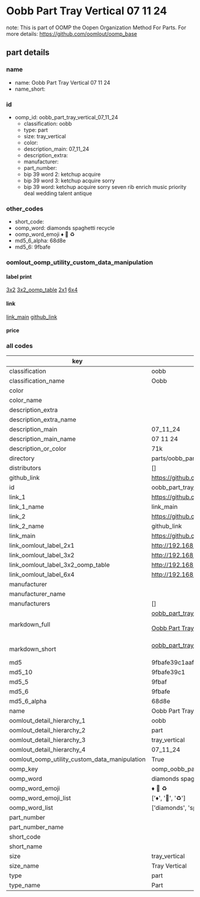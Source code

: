 # Oobb Part Tray Vertical 07 11 24  

note: This is part of OOMP the Oopen Organization Method For Parts. For more details: https://github.com/oomlout/oomp_base

##  part details





### name
* name: Oobb Part Tray Vertical 07 11 24
* name_short: 
### id
* oomp_id: oobb_part_tray_vertical_07_11_24
  * classification: oobb
  * type: part
  * size: tray_vertical
  * color: 
  * description_main: 07_11_24
  * description_extra: 
  * manufacturer: 
  * part_number: 
  * bip 39 word 2: ketchup acquire
  * bip 39 word 3: ketchup acquire sorry
  * bip 39 word: ketchup acquire sorry seven rib enrich music priority deal wedding talent antique

### other_codes
* short_code: 
* oomp_word: diamonds spaghetti recycle
* oomp_word_emoji :diamonds: :spaghetti: :recycle:
* md5_6_alpha: 68d8e
* md5_6: 9fbafe






### oomlout_oomp_utility_custom_data_manipulation
#### label print
[3x2](http://192.168.1.245:1112/?label=oomp%2068d8e)
[3x2_oomp_table](http://192.168.1.107:1112/?label=oomp%2068d8e)
[2x1](http://192.168.1.242:1112/?label=oomp%2068d8e)
[6x4](http://192.168.1.55:1112/?label=oomp%2068d8e)    

#### link

[link_main](https://github.com/oomlout/oomlout_oomp_current_version_messy/tree/main/parts/oobb_part_tray_vertical_07_11_24) [github_link](https://github.com/oomlout/oomlout_oomp_part_src/tree/main/parts/oobb_part_tray_vertical_07_11_24)                             

#### price







### all codes 
| key | value |  
| --- | --- |  
| classification | oobb |  
| classification_name | Oobb |  
| color |  |  
| color_name |  |  
| description_extra |  |  
| description_extra_name |  |  
| description_main | 07_11_24 |  
| description_main_name | 07 11 24 |  
| description_or_color | 71k |  
| directory | parts/oobb_part_tray_vertical_07_11_24 |  
| distributors | [] |  
| github_link | https://github.com/oomlout/oomlout_oomp_part_src/tree/main/parts/oobb_part_tray_vertical_07_11_24 |  
| id | oobb_part_tray_vertical_07_11_24 |  
| link_1 | https://github.com/oomlout/oomlout_oomp_current_version_messy/tree/main/parts/oobb_part_tray_vertical_07_11_24 |  
| link_1_name | link_main |  
| link_2 | https://github.com/oomlout/oomlout_oomp_part_src/tree/main/parts/oobb_part_tray_vertical_07_11_24 |  
| link_2_name | github_link |  
| link_main | https://github.com/oomlout/oomlout_oomp_current_version_messy/tree/main/parts/oobb_part_tray_vertical_07_11_24 |  
| link_oomlout_label_2x1 | http://192.168.1.242:1112/?label=oomp%2068d8e |  
| link_oomlout_label_3x2 | http://192.168.1.245:1112/?label=oomp%2068d8e |  
| link_oomlout_label_3x2_oomp_table | http://192.168.1.107:1112/?label=oomp%2068d8e |  
| link_oomlout_label_6x4 | http://192.168.1.55:1112/?label=oomp%2068d8e |  
| manufacturer |  |  
| manufacturer_name |  |  
| manufacturers | [] |  
| markdown_full | [oobb_part_tray_vertical_07_11_24](https://github.com/oomlout/oomlout_oomp_current_version_messy/tree/main/parts/oobb_part_tray_vertical_07_11_24)<br>[](https://github.com/oomlout/oomlout_oomp_current_version_messy/tree/main/parts/oobb_part_tray_vertical_07_11_24)<br>[Oobb Part Tray Vertical 07 11 24](https://github.com/oomlout/oomlout_oomp_current_version_messy/tree/main/parts/oobb_part_tray_vertical_07_11_24)<br><br> |  
| markdown_short | [oobb_part_tray_vertical_07_11_24](https://github.com/oomlout/oomlout_oomp_current_version_messy/tree/main/parts/oobb_part_tray_vertical_07_11_24)<br><br> |  
| md5 | 9fbafe39c1aaf23d2c5c7c4b9ec08bcf |  
| md5_10 | 9fbafe39c1 |  
| md5_5 | 9fbaf |  
| md5_6 | 9fbafe |  
| md5_6_alpha | 68d8e |  
| name | Oobb Part Tray Vertical 07 11 24 |  
| oomlout_detail_hierarchy_1 | oobb |  
| oomlout_detail_hierarchy_2 | part |  
| oomlout_detail_hierarchy_3 | tray_vertical |  
| oomlout_detail_hierarchy_4 | 07_11_24 |  
| oomlout_oomp_utility_custom_data_manipulation | True |  
| oomp_key | oomp_oobb_part_tray_vertical_07_11_24 |  
| oomp_word | diamonds spaghetti recycle |  
| oomp_word_emoji | :diamonds: :spaghetti: :recycle: |  
| oomp_word_emoji_list | [':diamonds:', ':spaghetti:', ':recycle:'] |  
| oomp_word_list | ['diamonds', 'spaghetti', 'recycle'] |  
| part_number |  |  
| part_number_name |  |  
| short_code |  |  
| short_name |  |  
| size | tray_vertical |  
| size_name | Tray Vertical |  
| type | part |  
| type_name | Part |  

